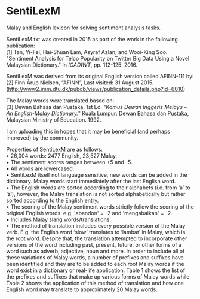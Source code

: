 # SentiLexM
Malay and English lexicon for solving sentiment analysis tasks.

SentiLexM.txt was created in 2015 as part of the work in the following publication:
</br>[1] Tan, Yi-Fei, Hai-Shuan Lam, Asyraf Azlan, and Wooi-King Soo. "Sentiment Analysis for Telco Popularity on Twitter Big Data Using a Novel Malaysian Dictionary." In *ICADIWT*, pp. 112-125. 2016.

SentiLexM was derived from its original English version called AFINN-111 by:
</br>[2] Finn Årup Nielsen, “AFINN”, Last visited: 31 August 2015. (http://www2.imm.dtu.dk/pubdb/views/publication_details.php?id=6010)

The Malay words were translated based on:
</br>[3] Dewan Bahasa dan Pustaka. 1st Ed. "*Kamus Dewan Inggeris Melayu – An English-Malay Dictionary.*" Kuala Lumpur: Dewan Bahasa dan Pustaka, Malaysian Ministry of Education. 1992.

I am uploading this in hopes that it may be beneficial (and perhaps improved) by the community.

Properties of SentiLexM are as follows:
</br>•	26,004 words: 2477 English, 23,527 Malay.
</br>•	The sentiment scores ranges between +5 and -5.
</br>•	All words are lowercased.
</br>•	SentiLexM itself not language sensitive, new words can be added in the dictionary.  Malay words start immediately after the last English word.
</br>•	The English words are sorted according to their alphabets (i.e. from ‘a’ to ‘z’), however, the Malay translation is not sorted alphabetically but rather sorted according to the English entry.
</br>•	The scoring of the Malay sentiment words strictly follow the scoring of the original English words. e.g. 'abandon' = -2 and 'mengabaikan' = -2.
</br>•	Includes Malay slang words/translations.
</br>•	The method of translation includes every possible version of the Malay verb.  E.g. the English word ‘slow’ translates to ‘lambat’ in Malay, which is the root word.  Despite that, the translation attempted to incorporate other versions of the word including past, present, future, or other forms of a word such as adverb, adjective, noun and more.  In order to include all of these variations of Malay words, a number of prefixes and suffixes have been identified and they are to be added to each root Malay words if the word exist in a dictionary or real-life application.  Table 1 shows the list of the prefixes and suffixes that make up various forms of Malay words while Table 2 shows the application of this method of translation and how one English word may translate to approximately 20 Malay words.

